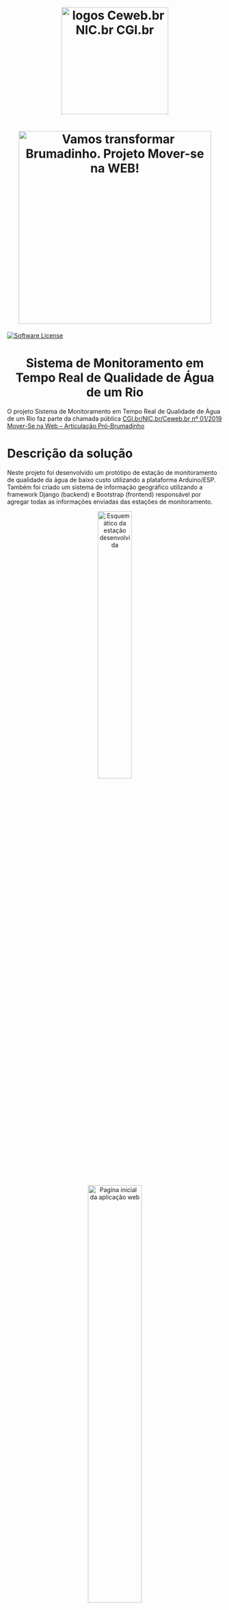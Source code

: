 
<h1 align="center"><img src="https://user-images.githubusercontent.com/16292535/150152830-a0077ec7-d677-4e19-b282-04401bb5a060.png" alt="logos Ceweb.br NIC.br CGI.br " width="250" height="auto"></h1>

<h1 align="center">
    <img src="https://ceweb.br/media/imgs/Moverse_na_Web_banner-site.jpg" alt="Vamos transformar Brumadinho. Projeto Mover-se na WEB!" width="450" height="auto">
</h1>

[![Software License](https://img.shields.io/badge/license-MIT-lightgrey.svg)](https://github.com/mas-cli/mas/blob/main/LICENSE)

<h1 align="center"> Sistema de Monitoramento em Tempo Real de Qualidade de Água de um Rio </h1>

O projeto Sistema de Monitoramento em Tempo Real de Qualidade de Água de um Rio faz parte da chamada pública [CGI.br/NIC.br/Ceweb.br nº 01/2019
Mover-Se na Web – Articulação Pró-Brumadinho](https://ceweb.br/projetos/chamada.html)

#  Descrição da solução

Neste projeto foi desenvolvido um protótipo de estação de monitoramento de qualidade da água de baixo custo utilizando a plataforma Arduino/ESP. Também foi criado um sistema de informação geográfico utilizando a framework Django (backend) e Bootstrap (frontend) responsável por agregar todas as informações enviadas das estações de monitoramento.

<p align="center">
    <img src="hardware/img/schematic.png" width="40%" height="40%" alt="Esquemático da estação desenvolvida">
</p>

<p align="center">
    <img src="https://user-images.githubusercontent.com/276077/187819655-9bb7e3c5-82b3-4395-a704-14c8f66d7c8b.png" width="50%" height="50%" alt="Pagína inicial da aplicação web">
</p>

## Funcionalidades ativas

- [x] Criação de usuário
- [x] Cadastro de Estação
- [x] Cadastro de Nascente
- [x] Cadastro de Alerta
- [x] Visualização de Perfil
- [x] Envio Manual e Automático de Dados* 

\* Através da utilização do hardware desenvolvido


## Papéis e suas descrições

-  Visitante: Qualquer pessoa que acesse ao sistema web sem possuir um usuário cadastrado no sistema.
-  Usuário: Qualquer pessoa que tenha um usuário cadastrado no sistema. O usuário pode cadastrar dados em estações já criadas pelo administrador.
-  Administrador: Qualquer pessoa que tenha um usuário cadastrado no sistema com a permissão de administrador. Essa permissão o habilita a acessar o painel de administração. O administrador será notificado quando um usuário solicitar o cadastro no sistema. 

#  Instalação

## Tecnologias utilizadas

- [Django](https://www.djangoproject.com/)
- Progressive Web App (PWA)
- [Bootstrap](https://getbootstrap.com/)
- [Arduino](https://www.arduino.cc/)

## Executando a Aplicação Web

### Pré-requisitos

- [Git](https://git-scm.com)
- [Python](https://nodejs.org/en/). 
- [Redis](https://redis.io/) \* 

\* Funcionalidade de Alerta


### 1. No terminal

```bash
# Clone este repositório
$ git clone https://github.com/cewebbr/mover-se_monitoramento-qualidade-agua

# Acesse a pasta do projeto no terminal
$ cd mover-se_monitoramento-qualidade-agua/web

# Instale as dependências
$ pip install -r requirements.txt

# Crie um arquivo `.env` na bws/bws raiz do projeto
$ cp .env-exemple .env
```

###  2. Configuração das variáveis de ambientes

Abra o arquivo `.env` na raiz do projeto e configure as variáveis de ambiente

```
twitter_api_key=""
twitter_api_secret=""
secret=""
DATABASE_URL=""
```
###  3. Criação do Banco de Dados e Administrador
```bash
# Execute o comando para criar a base de dados
$ python manage.py migrate --run-syncdb

# Cria um administrador do sistema
$ python manage.py createsuperuser
```

###  4. Executando a aplicação
```bash
# Execute a aplicação com o sevidor de desenvolvimento
$ python manage.py runserver
```
O servidor inciará na porta 8000. Acesse < http://localhost:8000 > para visualizar a aplicação funcionando.

### 5. Funcionalidade de Alerta
A fucionalidade de alerta usa a framework [Celery](https://docs.celeryq.dev/en/stable/) que permite a execução de tarefas assíncronas. Para que essa funcionalidade seja ativada é importante que exista uma banco de dados Redis executando e com suas informações configuradas no arquivo `.env`. 
Para ativar a funcionalide, acesse a pasta principal (bws) e digite o comando abaixo.

```
celery -A bws worker --beat --scheduler django --loglevel DEBUG 
```

</br>

## Executando o Projeto de Hardware

### Pré-requisitos
- [Arduino](https://www.arduino.cc/)
- [LILYGO® TTGO T-SIM7000G](https://pt.aliexpress.com/item/4000542688096.html)
- [Mini Painel Solar](https://pt.aliexpress.com/item/4001189122748.html)
- [Sensor PH](https://pt.aliexpress.com/item/32957428276.html)
- [Sensor Temperatura](https://pt.aliexpress.com/item/1005004412646322.html)
- [Caixa de Proteção IP68](https://pt.aliexpress.com/item/4000019605315.html)
- Jumpers

### Configuração

O projeto de hardware requer a utilização dos componentes eletrônicos descritos [anteriormente](#pr%C3%A9-requisitos-1). Em posse deles, o usuário deve montar a estação seguindo o esquemático disponível ([aqui](hardware/img/schematic.png)). Com o hardware montado seguindo o esquemático, o Arduino IDE deve ser configurado seguindo o passo a passo descrito em [ArduinoIDE.md](hardware/ArduinoIDE.md).


# Solução de problemas

Descreva aqui caso existam problemas conhecidos, como pacotes, conflitos entre versões e se possível, como resolver ou um artigo que auxilie na solução. Caso não existir, omitir a seção.

<br/>

### Equipe responsável pelo projeto 

- [Gabriel Lima](https://github.com/Gabs19)           - IFPE Campus Paulista - Pessoa desenvolvedora - gagl@discente.ifpe.edu.br
- [Gaston Gouveia](https://github.com/Gastongouveia)  - IFPE Campus Paulista - Pessoa desenvolvedora - glgs@discente.ifpe.edu.br
- [Rodrigo Lira](https://github.com/rodrigoclira)     - IFPE Campus Paulista - Coordenador - rodrigo.lira@paulista.ifpe.edu.br

</br>


# Sobre o [Ceweb.br](https://ceweb.br/sobre-o-ceweb-br/), [NIC.br](https://www.nic.br/sobre/) e [CGI.br](https://cgi.br/sobre/)

### Ceweb.br - Centro de Estudos sobre Tecnologias Web
O Centro de Estudos sobre Tecnologias Web (Ceweb.br) foi criado como um departamento do Núcleo de Informação e Coordenação do Ponto BR (NIC.br) para viabilizar a participação da comunidade brasileira no desenvolvimento global da Web e subsidiar a formulação de políticas públicas. O Ceweb.br nasce inspirado pelos princípios e projetos já desenvolvidos pelo Escritório Brasileiro do W3C (World Wide Web Consortium), hospedado e apoiado pelo NIC.br no Brasil desde 2008, com a missão de promover atividades que estimulem o uso de tecnologias abertas e padronizadas na Web.


### NIC.br - Núcleo de Informação e Comunicação do Ponto BR
O Núcleo de Informação e Coordenação do Ponto BR - NIC.br foi criado para implementar as decisões e os projetos do Comitê Gestor da Internet no Brasil - CGI.br, que é o responsável por coordenar e integrar as iniciativas e serviços da Internet no País.


### CGI.br - Comitê Gestor da Internet no Brasil
O Comitê Gestor da Internet no Brasil tem a atribuição de estabelecer diretrizes estratégicas relacionadas ao uso e desenvolvimento da Internet no Brasil e diretrizes para a execução do registro de Nomes de Domínio, alocação de Endereço IP (Internet Protocol) e administração pertinente ao Domínio de Primeiro Nível ".br". Também promove estudos e recomenda procedimentos para a segurança da Internet e propõe programas de pesquisa e desenvolvimento que permitam a manutenção do nível de qualidade técnica e inovação no uso da Internet

### Equipe Ceweb.br

<ul>
    <li>Amanda Marques</li> 
    <li>Ana Eliza</li>
    <li>Beatriz Rocha</li>
    <li>Caroline Burle</li>
    <li>Diego Cerqueira</li>
    <li>Diogo Cortiz</li>
    <li>Juliana Ribeiro</li>
    <li>Reinaldo Ferraz</li>
    <li>Selma de Morais</li>
    <li>Vagner Diniz</li>
</ul>
